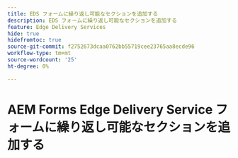 ```yaml
---
title: EDS フォームに繰り返し可能なセクションを追加する
description: EDS フォームに繰り返し可能なセクションを追加する
feature: Edge Delivery Services
hide: true
hidefromtoc: true
source-git-commit: f2752673dcaa0762bb55719cee23765aa8ecde96
workflow-type: tm+mt
source-wordcount: '25'
ht-degree: 0%

---
```



# AEM Forms Edge Delivery Service フォームに繰り返し可能なセクションを追加する
